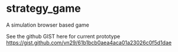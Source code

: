 # strategy_game
A simulation browser based game

See the github GIST here for current prototype https://gist.github.com/vn29/61b1bcb0aea4aca01a23026c0f5d1dae
